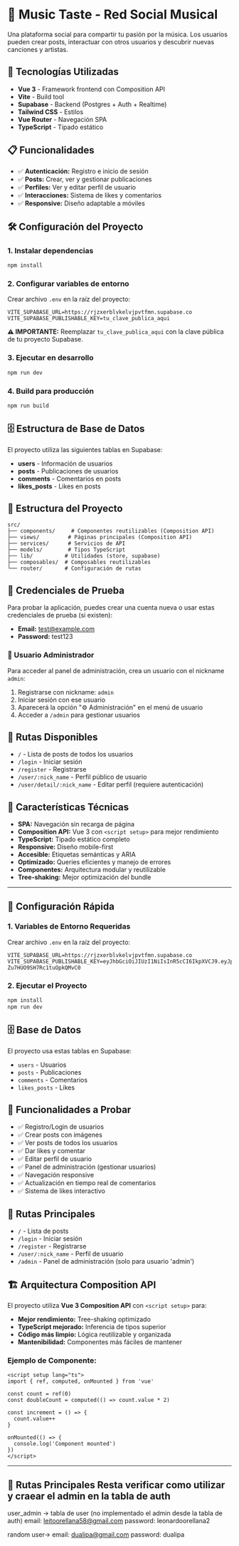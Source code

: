 # 🎵 Music Taste - Red Social Musical

Una plataforma social para compartir tu pasión por la música. Los usuarios pueden crear posts, interactuar con otros usuarios y descubrir nuevas canciones y artistas.

## 🚀 Tecnologías Utilizadas

- **Vue 3** - Framework frontend con Composition API
- **Vite** - Build tool
- **Supabase** - Backend (Postgres + Auth + Realtime)
- **Tailwind CSS** - Estilos
- **Vue Router** - Navegación SPA
- **TypeScript** - Tipado estático

## 📋 Funcionalidades

- ✅ **Autenticación:** Registro e inicio de sesión
- ✅ **Posts:** Crear, ver y gestionar publicaciones
- ✅ **Perfiles:** Ver y editar perfil de usuario
- ✅ **Interacciones:** Sistema de likes y comentarios
- ✅ **Responsive:** Diseño adaptable a móviles

## 🛠️ Configuración del Proyecto

### 1. Instalar dependencias
```bash
npm install
```

### 2. Configurar variables de entorno
Crear archivo `.env` en la raíz del proyecto:

```env
VITE_SUPABASE_URL=https://rjzxerblvkelvjpvtfmn.supabase.co
VITE_SUPABASE_PUBLISHABLE_KEY=tu_clave_publica_aqui
```

**⚠️ IMPORTANTE:** Reemplazar `tu_clave_publica_aqui` con la clave pública de tu proyecto Supabase.

### 3. Ejecutar en desarrollo
```bash
npm run dev
```

### 4. Build para producción
```bash
npm run build
```

## 🗄️ Estructura de Base de Datos

El proyecto utiliza las siguientes tablas en Supabase:

- **users** - Información de usuarios
- **posts** - Publicaciones de usuarios
- **comments** - Comentarios en posts
- **likes_posts** - Likes en posts

## 📁 Estructura del Proyecto

```
src/
├── components/     # Componentes reutilizables (Composition API)
├── views/         # Páginas principales (Composition API)
├── services/      # Servicios de API
├── models/        # Tipos TypeScript
├── lib/          # Utilidades (store, supabase)
├── composables/  # Composables reutilizables
└── router/       # Configuración de rutas
```

## 🔑 Credenciales de Prueba

Para probar la aplicación, puedes crear una cuenta nueva o usar estas credenciales de prueba (si existen):

- **Email:** test@example.com
- **Password:** test123

### 👑 Usuario Administrador

Para acceder al panel de administración, crea un usuario con el nickname `admin`:

1. Registrarse con nickname: `admin`
2. Iniciar sesión con ese usuario
3. Aparecerá la opción "⚙️ Administración" en el menú de usuario
4. Acceder a `/admin` para gestionar usuarios

## 📱 Rutas Disponibles

- `/` - Lista de posts de todos los usuarios
- `/login` - Iniciar sesión
- `/register` - Registrarse
- `/user/:nick_name` - Perfil público de usuario
- `/user/detail/:nick_name` - Editar perfil (requiere autenticación)

## 🎯 Características Técnicas

- **SPA:** Navegación sin recarga de página
- **Composition API:** Vue 3 con `<script setup>` para mejor rendimiento
- **TypeScript:** Tipado estático completo
- **Responsive:** Diseño mobile-first
- **Accesible:** Etiquetas semánticas y ARIA
- **Optimizado:** Queries eficientes y manejo de errores
- **Componentes:** Arquitectura modular y reutilizable
- **Tree-shaking:** Mejor optimización del bundle

---

## 🔧 Configuración Rápida

### 1. Variables de Entorno Requeridas
Crear archivo `.env` en la raíz del proyecto:

```env
VITE_SUPABASE_URL=https://rjzxerblvkelvjpvtfmn.supabase.co
VITE_SUPABASE_PUBLISHABLE_KEY=eyJhbGciOiJIUzI1NiIsInR5cCI6IkpXVCJ9.eyJpc3MiOiJzdXBhYmFzZSIsInJlZiI6InJqenhlcmJsdmtlbHZqcHZ0Zm1uIiwicm9sZSI6ImFub24iLCJpYXQiOjE3NTkzNTg4MDAsImV4cCI6MjA3NDkzNDgwMH0.O44KOCc_etDGMNHNBEN-Zu7HUO9SH7Rc1tuOpkQMvC0
```

### 2. Ejecutar el Proyecto
```bash
npm install
npm run dev
```

## 🗄️ Base de Datos
El proyecto usa estas tablas en Supabase:
- `users` - Usuarios
- `posts` - Publicaciones  
- `comments` - Comentarios
- `likes_posts` - Likes

## 🎯 Funcionalidades a Probar
- ✅ Registro/Login de usuarios
- ✅ Crear posts con imágenes
- ✅ Ver posts de todos los usuarios
- ✅ Dar likes y comentar
- ✅ Editar perfil de usuario
- ✅ Panel de administración (gestionar usuarios)
- ✅ Navegación responsive
- ✅ Actualización en tiempo real de comentarios
- ✅ Sistema de likes interactivo

## 📱 Rutas Principales
- `/` - Lista de posts
- `/login` - Iniciar sesión
- `/register` - Registrarse
- `/user/:nick_name` - Perfil de usuario
- `/admin` - Panel de administración (solo para usuario 'admin')

## 🏗️ Arquitectura Composition API

El proyecto utiliza **Vue 3 Composition API** con `<script setup>` para:

- **Mejor rendimiento:** Tree-shaking optimizado
- **TypeScript mejorado:** Inferencia de tipos superior
- **Código más limpio:** Lógica reutilizable y organizada
- **Mantenibilidad:** Componentes más fáciles de mantener

### Ejemplo de Componente:
```vue
<script setup lang="ts">
import { ref, computed, onMounted } from 'vue'

const count = ref(0)
const doubleCount = computed(() => count.value * 2)

const increment = () => {
  count.value++
}

onMounted(() => {
  console.log('Component mounted')
})
</script>
```

---
## 📱 Rutas Principales Resta verificar como utilizar y craear el admin en la tabla de auth

user_admin ->  tabla de user (no implementado el admin desde la tabla de auth)
email: leitoorellana58@gmail.com
password: leonardoorellana2


random user-> 
email: dualipa@gmail.com
password: dualipa